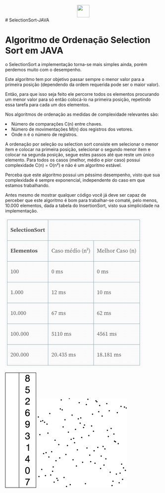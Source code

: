    <div align="center">
   <div style="display: inline_block"><br>
     <img align="center" height="40" width="40" src="https://lksistemas.com.br/img/icons/Java-Light.svg">
     </div></div>
# SelectionSort-JAVA

<h1>Algoritmo de Ordenação Selection Sort em JAVA</h1>
<p>o SelectionSort a implementação torna-se mais simples ainda, porém perdemos muito com o desempenho.</p> 
<p>Este algoritmo tem por objetivo passar sempre o menor valor para a primeira posição (dependendo da ordem requerida pode ser o maior valor). </p>
<p>Então, para que isso seja feito ele percorre todos os elementos procurando um menor valor para só então colocá-lo na primeira posição, repetindo essa tarefa para cada 
um dos elementos.</p>

Nos algoritmos de ordenação as medidas de complexidade relevantes são:
<li>Número de comparações C(n) entre chaves.
<li>Número de movimentações M(n) dos registros dos vetores.
<li>Onde n é o número de registros.

A ordenação por seleção ou selection sort consiste em selecionar o menor item e colocar na primeira posição, selecionar o segundo menor item e colocar na segunda posição, segue estes passos até que reste um único elemento. Para todos os casos (melhor, médio e pior caso) possui complexidade C(n) = O(n²) e não é um algoritmo estável.
<p>Perceba que este algoritmo possui um péssimo desempenho, visto que sua complexidade é sempre exponencial, independente do caso em que estamos trabalhando. </p>
<p>Antes mesmo de mostrar qualquer código você já deve ser capaz de perceber que este algoritmo é bom para trabalhar-se comaté, pelo menos, 10.000 elementos, dada a 
tabela do InsertionSort, visto sua simplicidade na implementação.</p>
<img src="https://github.com/lucasrm1981/SelectionSort-JAVA/blob/main/SelectionSort.PNG">
<p>
   <img src="https://github.com/lucasrm1981/SelectionSort-JAVA/blob/main/selection-sort-animation-2-1.gif">
   <img src="https://github.com/lucasrm1981/SelectionSort-JAVA/blob/main/selection-sort-animation-1.gif">
   </p>
